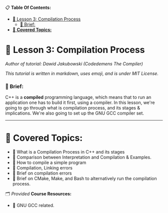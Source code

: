 
📋 **Table Of Contents:**

- [🌇 Lesson 3: Compilation Process](#-lesson-3-compilation-process)
    - [📖 Brief:](#-brief)
- [📖 **Covered Topics:**](#-covered-topics)


# 🌇 Lesson 3: Compilation Process

*Author of tutorial: Dawid Jakubowski (Codedemens The Compiler)*

*This tutorial is written in markdown, uses emoji, and is under MIT License.*

### 📖 Brief: 

C++ is a **compiled** programming language, which means that to run an application one has to build it first, using a compiler. In this lesson, we're going to go through what is compilation process, and its stages & implications. We're also going to set up the GNU GCC compiler set. 

---

# 📖 **Covered Topics:**
- 📄 What is a Compilation Process in C++ and its stages
- 📄 Comparison between Interpretation and Compilation & Examples.
- 📄 How to compile a simple program
- 📄 Compilation, Linking errors
- 📄 Brief on compilation errors
- 📄 Brief on CMake, Make, and Bash to alternatively run the compilation process.

🗂 *Provided* **Course Resources:**
- 📁 GNU GCC related.

